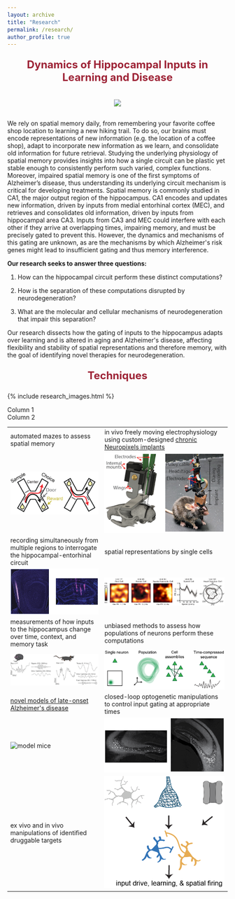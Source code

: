 ```yaml
---
layout: archive
title: "Research"
permalink: /research/
author_profile: true
---
```


<p style="text-align: center; font-weight: bold; font-size: 24px; color: #9D2235">Dynamics of Hippocampal Inputs in Learning and Disease
<br><br>
<img src="{{ site.url }}{{ site.baseurl }}/images/circuit.png">
</p>

We rely on spatial memory daily, from remembering your favorite coffee shop location to learning a new hiking trail. To do so, our brains must encode representations of new information (e.g. the location of a coffee shop), adapt to incorporate new information as we learn, and consolidate old information for future retrieval. Studying the underlying physiology of spatial memory provides insights into how a single circuit can be plastic yet stable enough to consistently perform such varied, complex functions. Moreover, impaired spatial memory is one of the first symptoms of Alzheimer’s disease, thus understanding its underlying circuit mechanism is critical for developing treatments. Spatial memory is commonly studied in CA1, the major output region of the hippocampus. CA1 encodes and updates new information, driven by inputs from medial entorhinal cortex (MEC), and retrieves and consolidates old information, driven by inputs from hippocampal area CA3. Inputs from CA3 and MEC could interfere with each other if they arrive at overlapping times, impairing memory, and must be precisely gated to prevent this. However, the dynamics and mechanisms of this gating are unknown, as are the mechanisms by which Alzheimer's risk genes might lead to insufficient gating and thus memory interference.

**Our research seeks to answer three questions:**

1. How can the hippocampal circuit perform these distinct computations?
	
2. How is the separation of these computations disrupted by neurodegeneration?
	
3. What are the molecular and cellular mechanisms of neurodegeneration that impair this separation?
	
Our research dissects how the gating of inputs to the hippocampus adapts over learning and is altered in aging and Alzheimer's disease, affecting flexibility and stability of spatial representations and therefore memory, with the goal of identifying novel therapies for neurodegeneration.


<p style="text-align: center; font-weight: bold; font-size: 24px; color: #9D2235">Techniques</p>

{% include research_images.html %}


<div class="container">
  <div class="row">
    <div class="col">
      Column 1
    </div>
    <div class="col">
      Column 2
    </div>
  </div>
</div>

|        |         |
| ------ | ------- |
| automated mazes to assess spatial memory | in vivo freely moving electrophysiology using custom-designed [chronic Neuropixels implants](/resources/) |
| ![Xmaze](../images/Xmaze.png) | ![Neuropixels implants](../images/chronic_npx_mouse.png)  |
| recording simultaneously from multiple regions to interrogate the hippocampal-entorhinal circuit  | spatial representations by single cells    |
| ![electrode traces](../images/histology.png) | ![cell types](../images/cells.png)    |
| measurements of how inputs to the hippocampus change over time, context, and memory task    | unbiased methods to assess how populations of neurons perform these computations    |
| ![LFP traces](../images/traces.png) | ![population coding](../images/assemblies.png)        |
| [novel models of late-onset Alzheimer's disease](https://www.model-ad.org/)       | closed-loop optogenetic manipulations to control input gating at appropriate times        |
| ![model mice](../images/mice.jpg)       | ![inhibitory neurons](../images/DREADDS_histology.png)        |
| ex vivo and in vivo manipulations of identified druggable targets       | ![inhibitory neurons](../images/molecular.png)        |